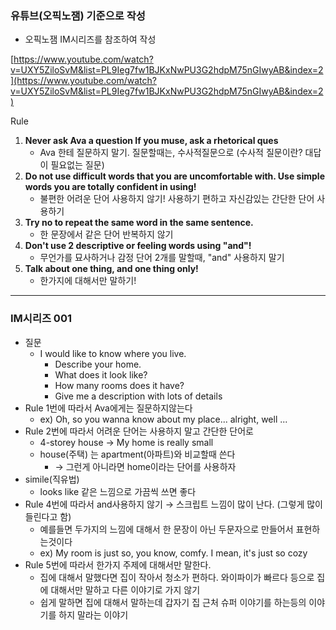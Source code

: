 ### 유튜브(오픽노잼) 기준으로 작성

- 오픽노잼 IM시리즈를 참조하여 작성

[https://www.youtube.com/watch?v=UXY5ZiloSvM&list=PL9Ieg7fw1BJKxNwPU3G2hdpM75nGIwyAB&index=2](https://www.youtube.com/watch?v=UXY5ZiloSvM&list=PL9Ieg7fw1BJKxNwPU3G2hdpM75nGIwyAB&index=2)

Rule

1. **Never ask Ava a question If you muse, ask a rhetorical ques**
    - Ava 한테 질문하지 말기. 질문할때는, 수사적질문으로 (수사적 질문이란? 대답이 필요없는 질문)
2. **Do not use difficult words that you are uncomfortable with. 
Use simple words you are totally confident in using!**
    - 불편한 어려운 단어 사용하지 않기! 사용하기 편하고 자신감있는 간단한 단어 사용하기
3. **Try no to repeat the same word in the same sentence.** 
    - 한 문장에서 같은 단어 반복하지 않기
4. **Don't use 2 descriptive or feeling words using "and"!**
    - 무언가를 묘사하거나 감정 단어 2개를 말할때, "and" 사용하지 말기
5. **Talk about one thing, and one thing only!**
    - 한가지에 대해서만 말하기!

---

### IM시리즈 001

- 질문
    - I would like to know where you live.
        - Describe your home.
        - What does it look like?
        - How many rooms does it have?
        - Give me a description with lots of details
- Rule 1번에 따라서 Ava에게는 질문하지않는다
    - ex) Oh, so you wanna know about my place... alright, well ...
- Rule 2번에 따라서 어려운 단어는 사용하지 말고 간단한 단어로
    - 4-storey house → My home is really small
    - house(주택) 는 apartment(아파트)와 비교할때 쓴다
        - → 그런게 아니라면 home이라는 단어를 사용하자
- simile(직유법)
    - looks like 같은 느낌으로 가끔씩 쓰면 좋다
- Rule 4번에 따라서 and사용하지 않기 → 스크립트 느낌이 많이 난다. (그렇게 많이 들린다고 함)
    - 예를들면 두가지의 느낌에 대해서 한 문장이 아닌 두문자으로 만들어서 표현하는것이다
    - ex) My room is just so, you know, comfy. I mean, it's just so cozy
- Rule 5번에 따라서 한가지 주제에 대해서만 말한다.
    - 집에 대해서 말했다면 집이 작아서 청소가 편하다. 와이파이가 빠르다 등으로 집에 대해서만 말하고 다른 이야기로 가지 않기
    - 쉽게 말하면 집에 대해서 말하는데 갑자기 집 근처 슈퍼 이야기를 하는등의 이야기를 하지 말라는 이야기